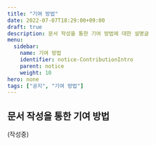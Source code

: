 ```yaml
---
title: "기여 방법"
date: 2022-07-07T18:29:00+09:00
draft: true
description: 문서 작성을 통한 기여 방법에 대한 설명글
menu:
  sidebar:
    name: 기여 방법
    identifier: notice-ContributionIntro
    parent: notice
    weight: 10
hero: none
tags: ["공지", "기여 방법"]
---
```



## 문서 작성을 통한 기여 방법

(작성중)
